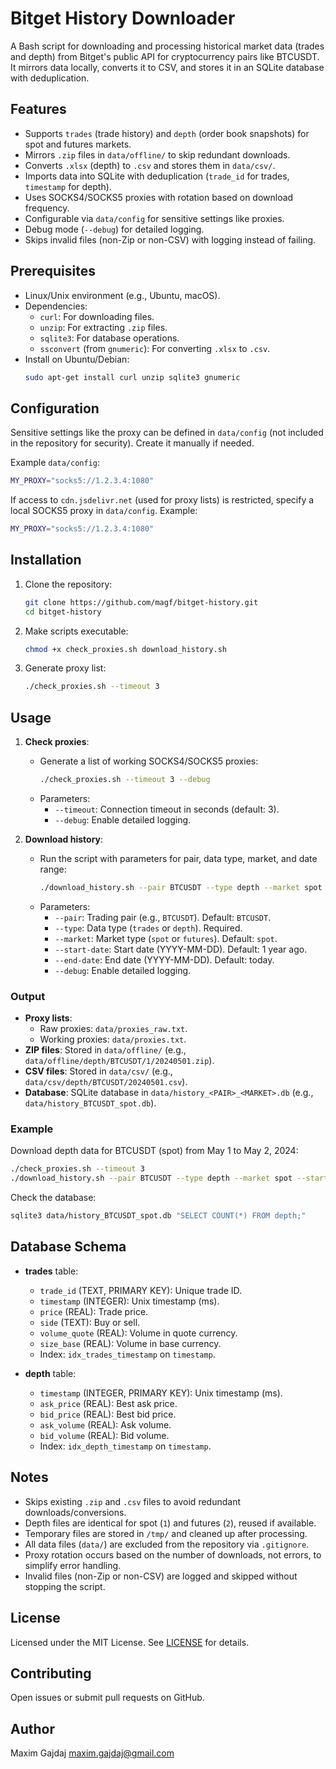 # Bitget History Downloader

A Bash script for downloading and processing historical market data (trades and depth) from Bitget's public API for cryptocurrency pairs like BTCUSDT. It mirrors data locally, converts it to CSV, and stores it in an SQLite database with deduplication.

## Features

- Supports `trades` (trade history) and `depth` (order book snapshots) for spot and futures markets.
- Mirrors `.zip` files in `data/offline/` to skip redundant downloads.
- Converts `.xlsx` (depth) to `.csv` and stores them in `data/csv/`.
- Imports data into SQLite with deduplication (`trade_id` for trades, `timestamp` for depth).
- Uses SOCKS4/SOCKS5 proxies with rotation based on download frequency.
- Configurable via `data/config` for sensitive settings like proxies.
- Debug mode (`--debug`) for detailed logging.
- Skips invalid files (non-Zip or non-CSV) with logging instead of failing.

## Prerequisites

- Linux/Unix environment (e.g., Ubuntu, macOS).
- Dependencies:
  - `curl`: For downloading files.
  - `unzip`: For extracting `.zip` files.
  - `sqlite3`: For database operations.
  - `ssconvert` (from `gnumeric`): For converting `.xlsx` to `.csv`.
- Install on Ubuntu/Debian:
  ```bash
  sudo apt-get install curl unzip sqlite3 gnumeric
  ```

## Configuration

Sensitive settings like the proxy can be defined in `data/config` (not included in the repository for security). Create it manually if needed.

Example `data/config`:
```bash
MY_PROXY="socks5://1.2.3.4:1080"
```

If access to `cdn.jsdelivr.net` (used for proxy lists) is restricted, specify a local SOCKS5 proxy in `data/config`. Example:
```bash
MY_PROXY="socks5://1.2.3.4:1080"
```

## Installation

1. Clone the repository:
   ```bash
   git clone https://github.com/magf/bitget-history.git
   cd bitget-history
   ```

2. Make scripts executable:
   ```bash
   chmod +x check_proxies.sh download_history.sh
   ```

3. Generate proxy list:
   ```bash
   ./check_proxies.sh --timeout 3
   ```

## Usage

1. **Check proxies**:
   - Generate a list of working SOCKS4/SOCKS5 proxies:
     ```bash
     ./check_proxies.sh --timeout 3 --debug
     ```
   - Parameters:
     - `--timeout`: Connection timeout in seconds (default: 3).
     - `--debug`: Enable detailed logging.

2. **Download history**:
   - Run the script with parameters for pair, data type, market, and date range:
     ```bash
     ./download_history.sh --pair BTCUSDT --type depth --market spot --start-date 2024-05-01 --end-date 2024-05-02 --debug
     ```
   - Parameters:
     - `--pair`: Trading pair (e.g., `BTCUSDT`). Default: `BTCUSDT`.
     - `--type`: Data type (`trades` or `depth`). Required.
     - `--market`: Market type (`spot` or `futures`). Default: `spot`.
     - `--start-date`: Start date (YYYY-MM-DD). Default: 1 year ago.
     - `--end-date`: End date (YYYY-MM-DD). Default: today.
     - `--debug`: Enable detailed logging.

### Output

- **Proxy lists**:
  - Raw proxies: `data/proxies_raw.txt`.
  - Working proxies: `data/proxies.txt`.
- **ZIP files**: Stored in `data/offline/` (e.g., `data/offline/depth/BTCUSDT/1/20240501.zip`).
- **CSV files**: Stored in `data/csv/` (e.g., `data/csv/depth/BTCUSDT/20240501.csv`).
- **Database**: SQLite database in `data/history_<PAIR>_<MARKET>.db` (e.g., `data/history_BTCUSDT_spot.db`).

### Example

Download depth data for BTCUSDT (spot) from May 1 to May 2, 2024:

```bash
./check_proxies.sh --timeout 3
./download_history.sh --pair BTCUSDT --type depth --market spot --start-date 2024-05-01 --end-date 2024-05-02 --debug
```

Check the database:
```bash
sqlite3 data/history_BTCUSDT_spot.db "SELECT COUNT(*) FROM depth;"
```

## Database Schema

- **trades** table:
  - `trade_id` (TEXT, PRIMARY KEY): Unique trade ID.
  - `timestamp` (INTEGER): Unix timestamp (ms).
  - `price` (REAL): Trade price.
  - `side` (TEXT): Buy or sell.
  - `volume_quote` (REAL): Volume in quote currency.
  - `size_base` (REAL): Volume in base currency.
  - Index: `idx_trades_timestamp` on `timestamp`.

- **depth** table:
  - `timestamp` (INTEGER, PRIMARY KEY): Unix timestamp (ms).
  - `ask_price` (REAL): Best ask price.
  - `bid_price` (REAL): Best bid price.
  - `ask_volume` (REAL): Ask volume.
  - `bid_volume` (REAL): Bid volume.
  - Index: `idx_depth_timestamp` on `timestamp`.

## Notes

- Skips existing `.zip` and `.csv` files to avoid redundant downloads/conversions.
- Depth files are identical for spot (`1`) and futures (`2`), reused if available.
- Temporary files are stored in `/tmp/` and cleaned up after processing.
- All data files (`data/`) are excluded from the repository via `.gitignore`.
- Proxy rotation occurs based on the number of downloads, not errors, to simplify error handling.
- Invalid files (non-Zip or non-CSV) are logged and skipped without stopping the script.

## License

Licensed under the MIT License. See [LICENSE](LICENSE) for details.

## Contributing

Open issues or submit pull requests on GitHub.

## Author

Maxim Gajdaj <maxim.gajdaj@gmail.com>